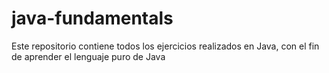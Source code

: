 # java-fundamentals
Este repositorio contiene todos los ejercicios realizados en Java, con el fin de aprender el lenguaje puro de Java
